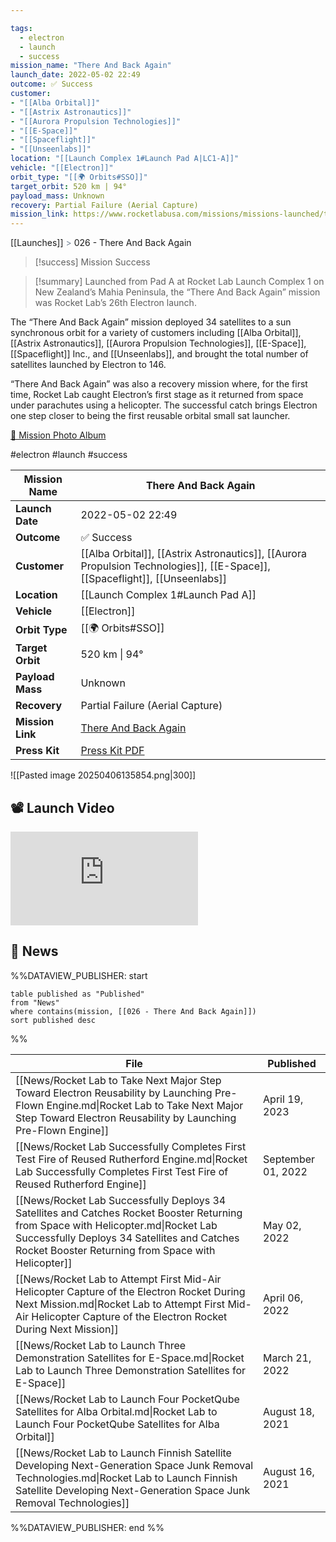 ```yaml
---

tags:
  - electron
  - launch
  - success
mission_name: "There And Back Again"
launch_date: 2022-05-02 22:49
outcome: ✅ Success
customer: 
- "[[Alba Orbital]]"
- "[[Astrix Astronautics]]"
- "[[Aurora Propulsion Technologies]]"
- "[[E-Space]]"
- "[[Spaceflight]]"
- "[[Unseenlabs]]"
location: "[[Launch Complex 1#Launch Pad A|LC1-A]]"
vehicle: "[[Electron]]"
orbit_type: "[[🌍 Orbits#SSO]]"
target_orbit: 520 km | 94°
payload_mass: Unknown
recovery: Partial Failure (Aerial Capture)
mission_link: https://www.rocketlabusa.com/missions/missions-launched/there-and-back-again/
---
```

[[Launches]]  <span style="color: LightSlateGray">></span>  026 - There And Back Again

>[!success] Mission Success

>[!summary]
Launched from Pad A at Rocket Lab Launch Complex 1 on New Zealand’s Mahia Peninsula, the “There And Back Again” mission was Rocket Lab’s 26th Electron launch.
>
The “There And Back Again” mission deployed 34 satellites to a sun synchronous orbit for a variety of customers including [[Alba Orbital]], [[Astrix Astronautics]], [[Aurora Propulsion Technologies]], [[E-Space]], [[Spaceflight]] Inc., and [[Unseenlabs]], and brought the total number of satellites launched by Electron to 146.
>
“There And Back Again” was also a recovery mission where, for the first time, Rocket Lab caught Electron’s first stage as it returned from space under parachutes using a helicopter. The successful catch brings Electron one step closer to being the first reusable orbital small sat launcher.
>
[📸 Mission Photo Album](https://www.flickr.com/photos/rocketlab/albums/72177720301762910/)

#electron #launch #success

| **Mission Name** | There And Back Again                                                                                                        |
| ---------------- | --------------------------------------------------------------------------------------------------------------------------- |
| **Launch Date**  | 2022-05-02 22:49                                                                                                            |
| **Outcome**      | ✅ Success                                                                                                                   |
| **Customer**     | [[Alba Orbital]], [[Astrix Astronautics]], [[Aurora Propulsion Technologies]], [[E-Space]], [[Spaceflight]], [[Unseenlabs]] |
| **Location**     | [[Launch Complex 1#Launch Pad A]]                                                                                           |
| **Vehicle**      | [[Electron]]                                                                                                                |
| **Orbit Type**   | [[🌍 Orbits#SSO]]                                                                                                           |
| **Target Orbit** | 520 km &#124; 94°                                                                                                           |
| **Payload Mass** | Unknown                                                                                                                     |
| **Recovery**     | Partial Failure (Aerial Capture)                                                                                            |
| **Mission Link** | [There And Back Again](https://www.rocketlabusa.com/missions/missions-launched/there-and-back-again/)                       |
| **Press Kit**    | [Press Kit PDF](https://rocketlabcorp.com/assets/Uploads/There-And-Back-Again-Press-Kit2.pdf)                               |

![[Pasted image 20250406135854.png|300]]


## 📽️ Launch Video

<div class="responsive-video">
<iframe src="https://www.youtube.com/embed/6nODVPGHQcc" title="Rocket Lab&#39;s Electron - There And Back Again Mission" frameborder="0" allow="accelerometer; autoplay; clipboard-write; encrypted-media; gyroscope; picture-in-picture; web-share" referrerpolicy="strict-origin-when-cross-origin" allowfullscreen></iframe>     
</div>

## 📰 News
%%DATAVIEW_PUBLISHER: start
```
table published as "Published"
from "News"
where contains(mission, [[026 - There And Back Again]])
sort published desc
```
%%

| File                                                                                                                                                                                                                                     | Published          |
| ---------------------------------------------------------------------------------------------------------------------------------------------------------------------------------------------------------------------------------------- | ------------------ |
| [[News/Rocket Lab to Take Next Major Step Toward Electron Reusability by Launching Pre-Flown Engine.md\|Rocket Lab to Take Next Major Step Toward Electron Reusability by Launching Pre-Flown Engine]]                                   | April 19, 2023     |
| [[News/Rocket Lab Successfully Completes First Test Fire of Reused Rutherford Engine.md\|Rocket Lab Successfully Completes First Test Fire of Reused Rutherford Engine]]                                                                 | September 01, 2022 |
| [[News/Rocket Lab Successfully Deploys 34 Satellites and Catches Rocket Booster Returning from Space with Helicopter.md\|Rocket Lab Successfully Deploys 34 Satellites and Catches Rocket Booster Returning from Space with Helicopter]] | May 02, 2022       |
| [[News/Rocket Lab to Attempt First Mid-Air Helicopter Capture of the Electron Rocket During Next Mission.md\|Rocket Lab to Attempt First Mid-Air Helicopter Capture of the Electron Rocket During Next Mission]]                         | April 06, 2022     |
| [[News/Rocket Lab to Launch Three Demonstration Satellites for E-Space.md\|Rocket Lab to Launch Three Demonstration Satellites for E-Space]]                                                                                             | March 21, 2022     |
| [[News/Rocket Lab to Launch Four PocketQube Satellites for Alba Orbital.md\|Rocket Lab to Launch Four PocketQube Satellites for Alba Orbital]]                                                                                           | August 18, 2021    |
| [[News/Rocket Lab to Launch Finnish Satellite Developing Next-Generation Space Junk Removal Technologies.md\|Rocket Lab to Launch Finnish Satellite Developing Next-Generation Space Junk Removal Technologies]]                         | August 16, 2021    |

%%DATAVIEW_PUBLISHER: end %%